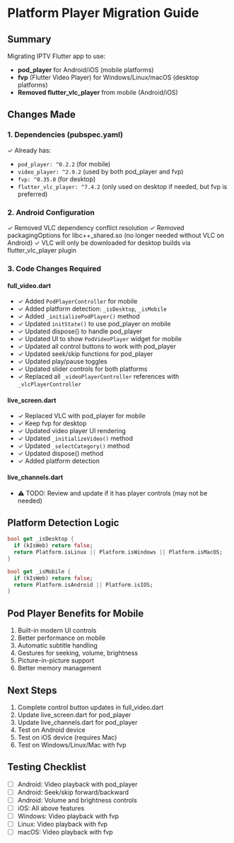 # Platform Player Migration Guide

## Summary
Migrating IPTV Flutter app to use:
- **pod_player** for Android/iOS (mobile platforms)
- **fvp** (Flutter Video Player) for Windows/Linux/macOS (desktop platforms)
- **Removed flutter_vlc_player** from mobile (Android/iOS)

## Changes Made

### 1. Dependencies (pubspec.yaml)
✓ Already has:
- `pod_player: ^0.2.2` (for mobile)
- `video_player: ^2.9.2` (used by both pod_player and fvp)
- `fvp: ^0.35.0` (for desktop)
- `flutter_vlc_player: ^7.4.2` (only used on desktop if needed, but fvp is preferred)

### 2. Android Configuration
✓ Removed VLC dependency conflict resolution
✓ Removed packagingOptions for libc++_shared.so (no longer needed without VLC on Android)
✓ VLC will only be downloaded for desktop builds via flutter_vlc_player plugin

### 3. Code Changes Required

#### full_video.dart
- ✓ Added `PodPlayerController` for mobile
- ✓ Added platform detection: `_isDesktop`, `_isMobile`
- ✓ Added `_initializePodPlayer()` method
- ✓ Updated `initState()` to use pod_player on mobile
- ✓ Updated dispose() to handle pod_player
- ✓ Updated UI to show `PodVideoPlayer` widget for mobile
- ✓ Updated all control buttons to work with pod_player
- ✓ Updated seek/skip functions for pod_player
- ✓ Updated play/pause toggles
- ✓ Updated slider controls for both platforms
- ✓ Replaced all `_videoPlayerController` references with `_vlcPlayerController`

#### live_screen.dart
- ✓ Replaced VLC with pod_player for mobile
- ✓ Keep fvp for desktop
- ✓ Updated video player UI rendering
- ✓ Updated `_initializeVideo()` method
- ✓ Updated `_selectCategory()` method
- ✓ Updated dispose() method
- ✓ Added platform detection

#### live_channels.dart
- ⚠️ TODO: Review and update if it has player controls (may not be needed)

## Platform Detection Logic

```dart
bool get _isDesktop {
  if (kIsWeb) return false;
  return Platform.isLinux || Platform.isWindows || Platform.isMacOS;
}

bool get _isMobile {
  if (kIsWeb) return false;
  return Platform.isAndroid || Platform.isIOS;
}
```

## Pod Player Benefits for Mobile
1. Built-in modern UI controls
2. Better performance on mobile
3. Automatic subtitle handling
4. Gestures for seeking, volume, brightness
5. Picture-in-picture support
6. Better memory management

## Next Steps
1. Complete control button updates in full_video.dart
2. Update live_screen.dart for pod_player
3. Update live_channels.dart for pod_player
4. Test on Android device
5. Test on iOS device (requires Mac)
6. Test on Windows/Linux/Mac with fvp

## Testing Checklist
- [ ] Android: Video playback with pod_player
- [ ] Android: Seek/skip forward/backward
- [ ] Android: Volume and brightness controls
- [ ] iOS: All above features
- [ ] Windows: Video playback with fvp
- [ ] Linux: Video playback with fvp
- [ ] macOS: Video playback with fvp
